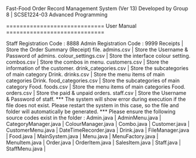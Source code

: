 Fast-Food Order Record Management System (Ver 13)
Developed by Group 8 | SCSE1224-03 Advanced Programming

============================= User Manual =============================

<Account Registration Code>
Staff Registration Code : 8888
Admin Registration Code : 9999

<System Data>
Receipts             | Store the Order Summary (Receipt) file.
admins.csv           | Store the Username & Password of admins.
colour_settings.csv  | Store the interface colour setting.
combos.csv           | Store the combos in menu.
customers.csv        | Store the information of the customer.
drink_categories.csv | Store the subcategories of main category Drink.
drinks.csv           | Store the menu items of main categories Drink.
food_categories.csv  | Store the subcategories of main category Food.
foods.csv            | Store the menu items of main categories Food.
orders.csv           | Store the paid & unpaid orders.
staff.csv            | Store the Username & Password of staff.
*** The system will show error during execution if the file does not exist.
    Please restart the system in this case, so the file and folder will 
    automatically be generated.

<Source Code>
*** Please ensure the following source codes exist in the folder :
Admin.java            |
AdminMenu.java        |
CategoryManager.java  |
ColourManager.java    |
Combo.java            |
Customer.java         |
CustomerMenu.java     |
DateTimeRecorder.java |
Drink.java            |
FileManager.java      |
Food.java             |
MainSystem.java       | <Location Main Method>
Menu.java             |
MenuFactory.java      |
MenuItem.java         |
Order.java            |
OrderItem.java        |
SalesItem.java        |
Staff.java            |
StaffMenu.java        |


